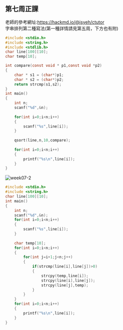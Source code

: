 ## 第七周正課


老師的參考網址:https://hackmd.io/@jsyeh/ctutor  
字串排列第二種寫法(第一種詳情請見第五周，下方也有附)
```c
#include <stdio.h>
#include <string.h>
#include <stdlib.h>
char line[100][10];
char temp[10];

int compare(const void * p1,const void *p2)
{
	char * s1 = (char*)p1;
	char * s2 = (char*)p2;
	return strcmp(s1,s2);
}
int main()
{
	int n;
	scanf("%d",&n);
	
	for(int i=0;i<n;i++)
	{
		scanf("%s",line[i]);
	}
	
	qsort(line,n,10,compare);
	
	for(int i=0;i<n;i++)
	{
		printf("%s\n",line[i]);
	}
}
```
![week07-2](https://user-images.githubusercontent.com/71545492/114123065-24c9a800-9924-11eb-9018-9c6b332fbd9c.png)


```c
#include <stdio.h>
#include <string.h>
char line[100][10];
int main()
{
	int n;
	scanf("%d",&n);
	for(int i=0;i<n;i++)
	{
		scanf("%s",line[i]);
	}
	
	char temp[10];
	for(int i=0;i<n;i++)
	{
		for(int j=i+1;j<n;j++)
		{
			if(strcmp(line[i],line[j])>0)
			{
				strcpy(temp,line[i]);
				strcpy(line[i],line[j]);
				strcpy(line[j],temp);
			}
		}
	}
	for(int i=0;i<n;i++)
	{
		printf("%s\n",line[i]);
	}
} 
```
